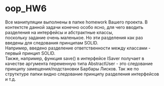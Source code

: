 # oop_HW6  
Все манипуляции выполнены в папке homework Вашего проекта. 
В контектсте данной задачи конечно особо ясно, для чего вводить разделения на интерфейсы и абстрактные классы,  
поскольку задание очень маленькое. Но эти разделения как раз введены для следования принципам SOLID.  
Например, введено разделение ответственности между классами - первый принцип SOLID.  
Также, например, функция save() в интерфейсе ISaver получает в качестве аргумента переменную типа AbstractUser -  это следование  
принципу замещения/подстановки Барбары Лисков. Так же по струтктуре папки видно следование принципу разделения интерфейсов и т.д. 
